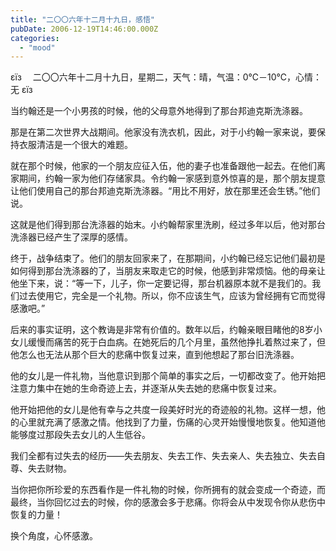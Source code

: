 ```yaml
---
title: "二〇〇六年十二月十九日，感悟"
pubDate: 2006-12-19T14:46:00.000Z
categories: 
  - "mood"
---
```


εїз　 二〇〇六年十二月十九日，星期二，天气：晴，气温：0℃－10℃，心情：无 εїз

  

当约翰还是一个小男孩的时候，他的父母意外地得到了那台邦迪克斯洗涤器。

那是在第二次世界大战期间。他家没有洗衣机，因此，对于小约翰一家来说，要保持衣服清洁是一个很大的难题。

就在那个时候，他家的一个朋友应征入伍，他的妻子也准备跟他一起去。在他们离家期间，约翰一家为他们存储家具。令约翰一家感到意外惊喜的是，那个朋友提意让他们使用自己的那台邦迪克斯洗涤器。“用比不用好，放在那里还会生锈。”他们说。

这就是他们得到那台洗涤器的始末。小约翰帮家里洗刷，经过多年以后，他对那台洗涤器已经产生了深厚的感情。

终于，战争结束了。他们的朋友回家来了，在那期间，小约翰已经忘记他们最初是如何得到那台洗涤器的了，当朋友来取走它的时候，他感到非常烦恼。他的母亲让他坐下来，说：“等一下，儿子，你一定要记得，那台机器原本就不是我们的。我们过去使用它，完全是一个礼物。所以，你不应该生气，应该为曾经拥有它而觉得感激吧。”

后来的事实证明，这个教诲是非常有价值的。数年以后，约翰亲眼目睹他的8岁小女儿缓慢而痛苦的死于白血病。在她死后的几个月里，虽然他挣扎着熬过来了，但他怎么也无法从那个巨大的悲痛中恢复过来，直到他想起了那台旧洗涤器。

他的女儿是一件礼物，当他意识到那个简单的事实之后，一切都改变了。他开始把注意力集中在她的生命奇迹上去，并逐渐从失去她的悲痛中恢复过来。

他开始把他的女儿是他有幸与之共度一段美好时光的奇迹般的礼物。这样一想，他的心里就充满了感激之情。他找到了力量，伤痛的心灵开始慢慢地恢复。他知道他能够度过那段失去女儿的人生低谷。

我们全都有过失去的经历——失去朋友、失去工作、失去亲人、失去独立、失去自尊、失去财物。

当你把你所珍爱的东西看作是一件礼物的时候，你所拥有的就会变成一个奇迹，而最终，当你回忆过去的时候，你的感激会多于悲痛。你将会从中发现令你从悲伤中恢复的力量！

换个角度，心怀感激。
